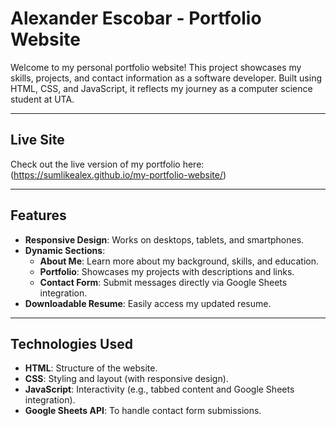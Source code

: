 # **Alexander Escobar - Portfolio Website**

Welcome to my personal portfolio website! This project showcases my skills, projects, and contact information as a software developer. Built using HTML, CSS, and JavaScript, it reflects my journey as a computer science student at UTA.

---

## **Live Site**

Check out the live version of my portfolio here: (https://sumlikealex.github.io/my-portfolio-website/)

---

## **Features**

- **Responsive Design**: Works on desktops, tablets, and smartphones.
- **Dynamic Sections**:
  - **About Me**: Learn more about my background, skills, and education.
  - **Portfolio**: Showcases my projects with descriptions and links.
  - **Contact Form**: Submit messages directly via Google Sheets integration.
- **Downloadable Resume**: Easily access my updated resume.

---

## **Technologies Used**

- **HTML**: Structure of the website.
- **CSS**: Styling and layout (with responsive design).
- **JavaScript**: Interactivity (e.g., tabbed content and Google Sheets integration).
- **Google Sheets API**: To handle contact form submissions.
